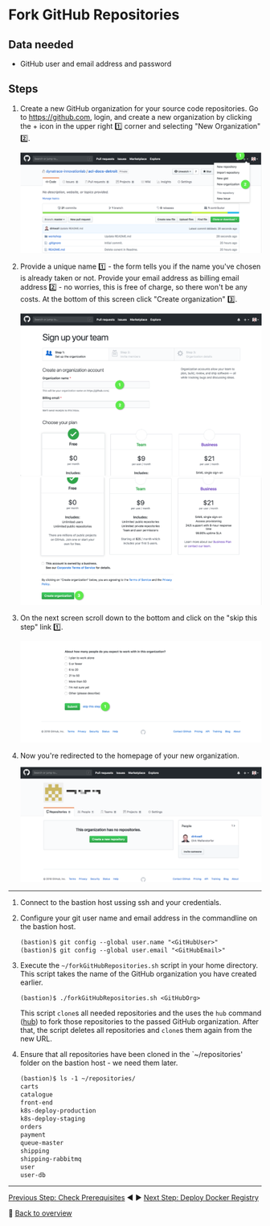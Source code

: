 # Fork GitHub Repositories

## Data needed
* GitHub user and email address and password

## Steps
1. Create a new GitHub organization for your source code repositories. Go to https://github.com, login, and create a new organization by clicking the + icon in the upper right :one: corner and selecting "New Organization" :two:.

    ![](../assets/new-org.png)

1. Provide a unique name :one: - the form tells you if the name you've chosen is already taken or not. Provide your email address as billing email address :two: - no worries, this is free of charge, so there won't be any costs. At the bottom of this screen click "Create organization" :three:.

    ![](../assets/org-detail1.png)
    ![](../assets/org-detail2.png)

1. On the next screen scroll down to the bottom and click on the "skip this step" link :one:.

    ![](../assets/skip-details.png)
    
1. Now you're redirected to the homepage of your new organization.

    ![](../assets/org-ready.png)

---

1. Connect to the bastion host ussing ssh and your credentials.

1. Configure your git user name and email address in the commandline on the bastion host.

    ```
    (bastion)$ git config --global user.name "<GitHubUser>"
    (bastion)$ git config --global user.email "<GitHubEmail>"
    ```

1. Execute the `~/forkGitHubRepositories.sh` script in your home directory. This script takes the name of the GitHub organization you have created earlier.

    ```
    (bastion)$ ./forkGitHubRepositories.sh <GitHubOrg>
    ```

    This script `clone`s all needed repositories and the uses the `hub` command ([hub](https://hub.github.com/)) to fork those repositories to the passed GitHub organization. After that, the script deletes all repositories and `clone`s them again from the new URL.

1. Ensure that all repositories have been cloned in the `~/repositories' folder on the bastion host - we need them later.

    ```
    (bastion)$ ls -1 ~/repositories/
    carts
    catalogue
    front-end
    k8s-deploy-production
    k8s-deploy-staging
    orders
    payment
    queue-master
    shipping
    shipping-rabbitmq
    user
    user-db
    ```

---

[Previous Step: Check Prerequisites](../1_Check_Prerequisites) :arrow_backward: :arrow_forward: [Next Step: Deploy Docker Registry](../3_Deploy_Docker_Registry)

:arrow_up_small: [Back to overview](../)
